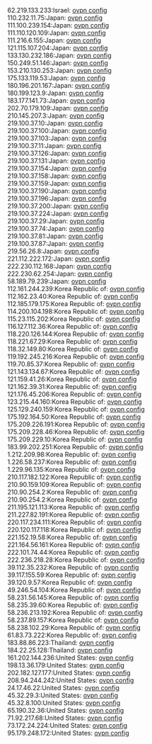 62.219.133.233:Israel: [ovpn config](vpn/62_219_133_233.ovpn)  
110.232.11.75:Japan: [ovpn config](vpn/110_232_11_75.ovpn)  
111.100.239.154:Japan: [ovpn config](vpn/111_100_239_154.ovpn)  
111.110.120.109:Japan: [ovpn config](vpn/111_110_120_109.ovpn)  
111.216.6.155:Japan: [ovpn config](vpn/111_216_6_155.ovpn)  
121.115.107.204:Japan: [ovpn config](vpn/121_115_107_204.ovpn)  
133.130.232.186:Japan: [ovpn config](vpn/133_130_232_186.ovpn)  
150.249.51.146:Japan: [ovpn config](vpn/150_249_51_146.ovpn)  
153.210.130.253:Japan: [ovpn config](vpn/153_210_130_253.ovpn)  
175.133.119.53:Japan: [ovpn config](vpn/175_133_119_53.ovpn)  
180.196.201.167:Japan: [ovpn config](vpn/180_196_201_167.ovpn)  
180.199.123.9:Japan: [ovpn config](vpn/180_199_123_9.ovpn)  
183.177.141.73:Japan: [ovpn config](vpn/183_177_141_73.ovpn)  
202.70.179.109:Japan: [ovpn config](vpn/202_70_179_109.ovpn)  
210.145.207.3:Japan: [ovpn config](vpn/210_145_207_3.ovpn)  
219.100.37.10:Japan: [ovpn config](vpn/219_100_37_10.ovpn)  
219.100.37.100:Japan: [ovpn config](vpn/219_100_37_100.ovpn)  
219.100.37.103:Japan: [ovpn config](vpn/219_100_37_103.ovpn)  
219.100.37.11:Japan: [ovpn config](vpn/219_100_37_11.ovpn)  
219.100.37.126:Japan: [ovpn config](vpn/219_100_37_126.ovpn)  
219.100.37.131:Japan: [ovpn config](vpn/219_100_37_131.ovpn)  
219.100.37.154:Japan: [ovpn config](vpn/219_100_37_154.ovpn)  
219.100.37.158:Japan: [ovpn config](vpn/219_100_37_158.ovpn)  
219.100.37.159:Japan: [ovpn config](vpn/219_100_37_159.ovpn)  
219.100.37.190:Japan: [ovpn config](vpn/219_100_37_190.ovpn)  
219.100.37.196:Japan: [ovpn config](vpn/219_100_37_196.ovpn)  
219.100.37.200:Japan: [ovpn config](vpn/219_100_37_200.ovpn)  
219.100.37.224:Japan: [ovpn config](vpn/219_100_37_224.ovpn)  
219.100.37.29:Japan: [ovpn config](vpn/219_100_37_29.ovpn)  
219.100.37.74:Japan: [ovpn config](vpn/219_100_37_74.ovpn)  
219.100.37.81:Japan: [ovpn config](vpn/219_100_37_81.ovpn)  
219.100.37.87:Japan: [ovpn config](vpn/219_100_37_87.ovpn)  
219.56.26.8:Japan: [ovpn config](vpn/219_56_26_8.ovpn)  
221.112.222.172:Japan: [ovpn config](vpn/221_112_222_172.ovpn)  
222.230.112.168:Japan: [ovpn config](vpn/222_230_112_168.ovpn)  
222.230.62.254:Japan: [ovpn config](vpn/222_230_62_254.ovpn)  
58.189.79.239:Japan: [ovpn config](vpn/58_189_79_239.ovpn)  
112.161.244.239:Korea Republic of: [ovpn config](vpn/112_161_244_239.ovpn)  
112.162.23.40:Korea Republic of: [ovpn config](vpn/112_162_23_40.ovpn)  
112.185.179.175:Korea Republic of: [ovpn config](vpn/112_185_179_175.ovpn)  
114.200.104.198:Korea Republic of: [ovpn config](vpn/114_200_104_198.ovpn)  
115.23.115.202:Korea Republic of: [ovpn config](vpn/115_23_115_202.ovpn)  
116.127.112.36:Korea Republic of: [ovpn config](vpn/116_127_112_36.ovpn)  
118.220.126.144:Korea Republic of: [ovpn config](vpn/118_220_126_144.ovpn)  
118.221.67.29:Korea Republic of: [ovpn config](vpn/118_221_67_29.ovpn)  
118.32.149.80:Korea Republic of: [ovpn config](vpn/118_32_149_80.ovpn)  
119.192.245.216:Korea Republic of: [ovpn config](vpn/119_192_245_216.ovpn)  
119.70.85.37:Korea Republic of: [ovpn config](vpn/119_70_85_37.ovpn)  
121.143.134.67:Korea Republic of: [ovpn config](vpn/121_143_134_67.ovpn)  
121.159.41.26:Korea Republic of: [ovpn config](vpn/121_159_41_26.ovpn)  
121.162.39.31:Korea Republic of: [ovpn config](vpn/121_162_39_31.ovpn)  
121.176.45.206:Korea Republic of: [ovpn config](vpn/121_176_45_206.ovpn)  
123.215.44.160:Korea Republic of: [ovpn config](vpn/123_215_44_160.ovpn)  
125.129.240.159:Korea Republic of: [ovpn config](vpn/125_129_240_159.ovpn)  
175.192.164.50:Korea Republic of: [ovpn config](vpn/175_192_164_50.ovpn)  
175.209.226.191:Korea Republic of: [ovpn config](vpn/175_209_226_191.ovpn)  
175.209.228.46:Korea Republic of: [ovpn config](vpn/175_209_228_46.ovpn)  
175.209.229.10:Korea Republic of: [ovpn config](vpn/175_209_229_10.ovpn)  
183.99.202.251:Korea Republic of: [ovpn config](vpn/183_99_202_251.ovpn)  
1.212.209.98:Korea Republic of: [ovpn config](vpn/1_212_209_98.ovpn)  
1.226.58.237:Korea Republic of: [ovpn config](vpn/1_226_58_237.ovpn)  
1.229.96.135:Korea Republic of: [ovpn config](vpn/1_229_96_135.ovpn)  
210.117.182.122:Korea Republic of: [ovpn config](vpn/210_117_182_122.ovpn)  
210.90.159.109:Korea Republic of: [ovpn config](vpn/210_90_159_109.ovpn)  
210.90.254.2:Korea Republic of: [ovpn config](vpn/210_90_254_2.ovpn)  
210.90.254.2:Korea Republic of: [ovpn config](vpn/210_90_254_2.ovpn)  
211.195.121.113:Korea Republic of: [ovpn config](vpn/211_195_121_113.ovpn)  
211.227.82.191:Korea Republic of: [ovpn config](vpn/211_227_82_191.ovpn)  
220.117.234.111:Korea Republic of: [ovpn config](vpn/220_117_234_111.ovpn)  
220.120.117.118:Korea Republic of: [ovpn config](vpn/220_120_117_118.ovpn)  
221.152.19.58:Korea Republic of: [ovpn config](vpn/221_152_19_58.ovpn)  
221.164.56.161:Korea Republic of: [ovpn config](vpn/221_164_56_161.ovpn)  
222.101.74.44:Korea Republic of: [ovpn config](vpn/222_101_74_44.ovpn)  
222.236.218.28:Korea Republic of: [ovpn config](vpn/222_236_218_28.ovpn)  
39.112.35.232:Korea Republic of: [ovpn config](vpn/39_112_35_232.ovpn)  
39.117.155.59:Korea Republic of: [ovpn config](vpn/39_117_155_59.ovpn)  
39.120.9.57:Korea Republic of: [ovpn config](vpn/39_120_9_57.ovpn)  
49.246.54.104:Korea Republic of: [ovpn config](vpn/49_246_54_104.ovpn)  
58.231.56.145:Korea Republic of: [ovpn config](vpn/58_231_56_145.ovpn)  
58.235.39.60:Korea Republic of: [ovpn config](vpn/58_235_39_60.ovpn)  
58.236.213.192:Korea Republic of: [ovpn config](vpn/58_236_213_192.ovpn)  
58.237.89.157:Korea Republic of: [ovpn config](vpn/58_237_89_157.ovpn)  
58.238.102.29:Korea Republic of: [ovpn config](vpn/58_238_102_29.ovpn)  
61.83.73.222:Korea Republic of: [ovpn config](vpn/61_83_73_222.ovpn)  
183.88.86.223:Thailand: [ovpn config](vpn/183_88_86_223.ovpn)  
184.22.25.128:Thailand: [ovpn config](vpn/184_22_25_128.ovpn)  
161.202.144.236:United States: [ovpn config](vpn/161_202_144_236.ovpn)  
198.13.36.179:United States: [ovpn config](vpn/198_13_36_179.ovpn)  
202.182.127.177:United States: [ovpn config](vpn/202_182_127_177.ovpn)  
208.94.244.242:United States: [ovpn config](vpn/208_94_244_242.ovpn)  
24.17.46.22:United States: [ovpn config](vpn/24_17_46_22.ovpn)  
45.32.29.3:United States: [ovpn config](vpn/45_32_29_3.ovpn)  
45.32.8.100:United States: [ovpn config](vpn/45_32_8_100.ovpn)  
65.190.32.36:United States: [ovpn config](vpn/65_190_32_36.ovpn)  
71.92.217.68:United States: [ovpn config](vpn/71_92_217_68.ovpn)  
73.172.24.224:United States: [ovpn config](vpn/73_172_24_224.ovpn)  
95.179.248.172:United States: [ovpn config](vpn/95_179_248_172.ovpn)  
